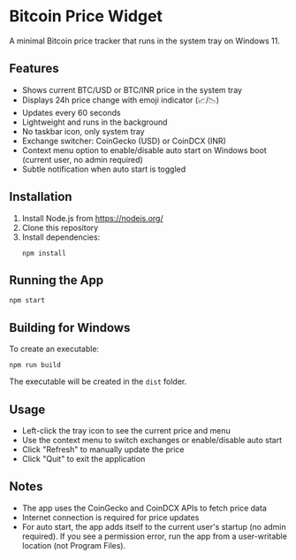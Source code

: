 # Bitcoin Price Widget

A minimal Bitcoin price tracker that runs in the system tray on Windows 11.

## Features

- Shows current BTC/USD or BTC/INR price in the system tray
- Displays 24h price change with emoji indicator (📈/📉)
- Updates every 60 seconds
- Lightweight and runs in the background
- No taskbar icon, only system tray
- Exchange switcher: CoinGecko (USD) or CoinDCX (INR)
- Context menu option to enable/disable auto start on Windows boot (current
  user, no admin required)
- Subtle notification when auto start is toggled

## Installation

1. Install Node.js from https://nodejs.org/
2. Clone this repository
3. Install dependencies:
   ```
   npm install
   ```

## Running the App

```
npm start
```

## Building for Windows

To create an executable:

```
npm run build
```

The executable will be created in the `dist` folder.

## Usage

- Left-click the tray icon to see the current price and menu
- Use the context menu to switch exchanges or enable/disable auto start
- Click "Refresh" to manually update the price
- Click "Quit" to exit the application

## Notes

- The app uses the CoinGecko and CoinDCX APIs to fetch price data
- Internet connection is required for price updates
- For auto start, the app adds itself to the current user's startup (no admin
  required). If you see a permission error, run the app from a user-writable
  location (not Program Files).
